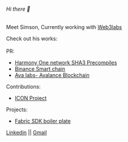 ###### Hi there 👋
Meet Simson, Currently working with [Web3labs](https://github.com/web3j)

Check out his works:
<br/>
<br/>PR:
- [Harmony One network SHA3 Precompiles](https://github.com/harmony-one/harmony/pull/3801)
- [Binance Smart chain](https://github.com/binance-chain/bsc/pull/357)
- [Ava labs- Avalance Blockchain](https://github.com/ava-labs/coreth/pull/167)

Contributions:
- [ICON Project](https://github.com/icon-project/btp)

Projects:
- [Fabric SDK boiler plate](https://github.com/simsonraj/fabric-sdk-nestjs)

[Linkedin](https://www.linkedin.com/in/simsonraj/) || [Gmail](mailto:mailharshkhatri@gmail.com)
<!--
**simsonraj/simsonraj** is a ✨ _special_ ✨ repository because its `README.md` (this file) appears on your GitHub profile.

Here are some ideas to get you started:

- 🔭 I’m currently working on ...
- 🌱 I’m currently learning ...
- 👯 I’m looking to collaborate on ...
- 🤔 I’m looking for help with ...
- 💬 Ask me about ...
- 📫 How to reach me: ...
- 😄 Pronouns: ...
- ⚡ Fun fact: ...
-->
